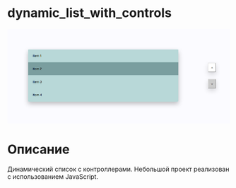 # dynamic_list_with_controls

![alt text](screen.png "Описание будет тут")​

# Описание 

Динамический список с контроллерами. Небольшой проект реализован с использованием JavaScript.
